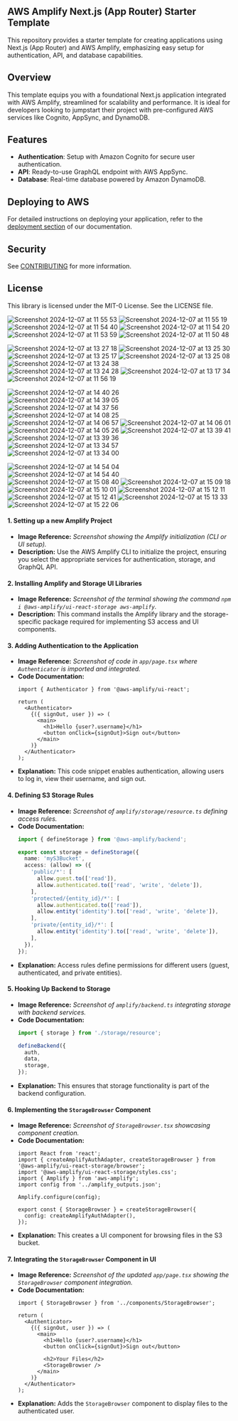 ## AWS Amplify Next.js (App Router) Starter Template

This repository provides a starter template for creating applications using Next.js (App Router) and AWS Amplify, emphasizing easy setup for authentication, API, and database capabilities.

## Overview

This template equips you with a foundational Next.js application integrated with AWS Amplify, streamlined for scalability and performance. It is ideal for developers looking to jumpstart their project with pre-configured AWS services like Cognito, AppSync, and DynamoDB.

## Features

- **Authentication**: Setup with Amazon Cognito for secure user authentication.
- **API**: Ready-to-use GraphQL endpoint with AWS AppSync.
- **Database**: Real-time database powered by Amazon DynamoDB.

## Deploying to AWS

For detailed instructions on deploying your application, refer to the [deployment section](https://docs.amplify.aws/nextjs/start/quickstart/nextjs-app-router-client-components/#deploy-a-fullstack-app-to-aws) of our documentation.

## Security

See [CONTRIBUTING](CONTRIBUTING.md#security-issue-notifications) for more information.

## License

This library is licensed under the MIT-0 License. See the LICENSE file.


![Screenshot 2024-12-07 at 11 55 53](https://github.com/user-attachments/assets/f7f8fd92-3d03-4b59-bc72-c011113f9be1)
![Screenshot 2024-12-07 at 11 55 19](https://github.com/user-attachments/assets/b1c3f683-a11d-49e7-aaf4-53ffb54b17f3)
![Screenshot 2024-12-07 at 11 54 40](https://github.com/user-attachments/assets/4e976ca4-4bd2-44bb-aabb-49569bc5aa9b)
![Screenshot 2024-12-07 at 11 54 20](https://github.com/user-attachments/assets/c055bb4b-8d21-4575-a965-2a276e2bc35a)
![Screenshot 2024-12-07 at 11 53 59](https://github.com/user-attachments/assets/6bd8b2dc-f54a-4630-8126-ef469f82d0ed)
![Screenshot 2024-12-07 at 11 50 48](https://github.com/user-attachments/assets/a6b46a38-29c9-4ebf-858f-39901fed4ffd)


![Screenshot 2024-12-07 at 13 27 18](https://github.com/user-attachments/assets/8970f17b-4657-4013-b97a-d75ac74d60be)
![Screenshot 2024-12-07 at 13 25 30](https://github.com/user-attachments/assets/138a6788-0dd4-452d-81ec-6507e06c74ed)
![Screenshot 2024-12-07 at 13 25 17](https://github.com/user-attachments/assets/a6ea16bb-20c1-4fb5-b85c-18635382c2fe)
![Screenshot 2024-12-07 at 13 25 08](https://github.com/user-attachments/assets/29a8b4ac-8979-4514-be70-ca92994e1ab9)
![Screenshot 2024-12-07 at 13 24 38](https://github.com/user-attachments/assets/0b41bcaf-2d89-4fff-9f4d-f4722ebaa8fc)
![Screenshot 2024-12-07 at 13 24 28](https://github.com/user-attachments/assets/04888060-1847-43ea-8ded-a8b28a578324)
![Screenshot 2024-12-07 at 13 17 34](https://github.com/user-attachments/assets/95d338d5-84d3-443e-9a9d-bf5e2ae70593)
![Screenshot 2024-12-07 at 11 56 19](https://github.com/user-attachments/assets/a109997a-ab0c-473f-97c2-07584434164f)





![Screenshot 2024-12-07 at 14 40 26](https://github.com/user-attachments/assets/81992e4f-35f5-4d8e-99e2-ad690df0cbaf)
![Screenshot 2024-12-07 at 14 39 05](https://github.com/user-attachments/assets/f450853d-fafb-4b43-98e6-5f2f50da38b0)
![Screenshot 2024-12-07 at 14 37 56](https://github.com/user-attachments/assets/b1cc7891-76e5-4fe1-bbc4-6a60c9a03270)
![Screenshot 2024-12-07 at 14 08 25](https://github.com/user-attachments/assets/32c956b0-108c-4bb3-907a-6808fc503ee1)
![Screenshot 2024-12-07 at 14 06 57](https://github.com/user-attachments/assets/2626bbfc-e992-4744-b62c-13f2e2da3927)
![Screenshot 2024-12-07 at 14 06 01](https://github.com/user-attachments/assets/5cfb4ec9-4208-4859-9cee-f4840781eb78)
![Screenshot 2024-12-07 at 14 05 26](https://github.com/user-attachments/assets/9385404d-2982-4642-ba39-cf6c3ca05645)
![Screenshot 2024-12-07 at 13 39 41](https://github.com/user-attachments/assets/bc8c63a3-f840-472e-b11f-dcb1a54498de)
![Screenshot 2024-12-07 at 13 39 36](https://github.com/user-attachments/assets/5c26b247-3e3d-4f15-8ff2-416c73877859)
![Screenshot 2024-12-07 at 13 34 57](https://github.com/user-attachments/assets/e9f2cab9-fbac-478a-a903-8248f23173ed)
![Screenshot 2024-12-07 at 13 34 00](https://github.com/user-attachments/assets/456ff3b8-487f-4c1c-96e8-09fcbbc88e82)


![Screenshot 2024-12-07 at 14 54 04](https://github.com/user-attachments/assets/c3dc215c-e091-47f1-9367-9ac4d25d897b)
![Screenshot 2024-12-07 at 14 54 40](https://github.com/user-attachments/assets/ba06d9f6-7f60-4602-93af-a081d7ccaec9)
![Screenshot 2024-12-07 at 15 08 40](https://github.com/user-attachments/assets/24026269-59d1-4236-9a55-d4ff14c0f21a)
![Screenshot 2024-12-07 at 15 09 18](https://github.com/user-attachments/assets/4e953634-7e53-4a4e-9cbc-2a29150ca9f4)
![Screenshot 2024-12-07 at 15 10 01](https://github.com/user-attachments/assets/ea7beb89-7e6d-4f04-946c-32203dc63cdb)
![Screenshot 2024-12-07 at 15 12 11](https://github.com/user-attachments/assets/bd4ea250-ab26-442d-be3c-71bb90a05896)
![Screenshot 2024-12-07 at 15 12 41](https://github.com/user-attachments/assets/a92ad374-0755-4483-8060-3579591c5fcd)
![Screenshot 2024-12-07 at 15 13 33](https://github.com/user-attachments/assets/3c42aa14-0efc-4f77-83f1-60b2b80352f4)
![Screenshot 2024-12-07 at 15 22 06](https://github.com/user-attachments/assets/dfb3437c-35d3-4ba7-b401-7b63127708c8)






#### **1. Setting up a new Amplify Project**
- **Image Reference:** _Screenshot showing the Amplify initialization (CLI or UI setup)._
- **Description:** Use the AWS Amplify CLI to initialize the project, ensuring you select the appropriate services for authentication, storage, and GraphQL API.

#### **2. Installing Amplify and Storage UI Libraries**
- **Image Reference:** _Screenshot of the terminal showing the command `npm i @aws-amplify/ui-react-storage aws-amplify`._
- **Description:** This command installs the Amplify library and the storage-specific package required for implementing S3 access and UI components.

#### **3. Adding Authentication to the Application**
- **Image Reference:** _Screenshot of code in `app/page.tsx` where `Authenticator` is imported and integrated._
- **Code Documentation:**
  ```tsx
  import { Authenticator } from '@aws-amplify/ui-react';

  return (
    <Authenticator>
      {({ signOut, user }) => (
        <main>
          <h1>Hello {user?.username}</h1>
          <button onClick={signOut}>Sign out</button>
        </main>
      )}
    </Authenticator>
  );
  ```
- **Explanation:** This code snippet enables authentication, allowing users to log in, view their username, and sign out.

#### **4. Defining S3 Storage Rules**
- **Image Reference:** _Screenshot of `amplify/storage/resource.ts` defining access rules._
- **Code Documentation:**
  ```ts
  import { defineStorage } from '@aws-amplify/backend';

  export const storage = defineStorage({
    name: 'myS3Bucket',
    access: (allow) => ({
      'public/*': [
        allow.guest.to(['read']),
        allow.authenticated.to(['read', 'write', 'delete']),
      ],
      'protected/{entity_id}/*': [
        allow.authenticated.to(['read']),
        allow.entity('identity').to(['read', 'write', 'delete']),
      ],
      'private/{entity_id}/*': [
        allow.entity('identity').to(['read', 'write', 'delete']),
      ],
    }),
  });
  ```
- **Explanation:** Access rules define permissions for different users (guest, authenticated, and private entities).

#### **5. Hooking Up Backend to Storage**
- **Image Reference:** _Screenshot of `amplify/backend.ts` integrating storage with backend services._
- **Code Documentation:**
  ```ts
  import { storage } from './storage/resource';

  defineBackend({
    auth,
    data,
    storage,
  });
  ```
- **Explanation:** This ensures that storage functionality is part of the backend configuration.

#### **6. Implementing the `StorageBrowser` Component**
- **Image Reference:** _Screenshot of `StorageBrowser.tsx` showcasing component creation._
- **Code Documentation:**
  ```tsx
  import React from 'react';
  import { createAmplifyAuthAdapter, createStorageBrowser } from '@aws-amplify/ui-react-storage/browser';
  import '@aws-amplify/ui-react-storage/styles.css';
  import { Amplify } from 'aws-amplify';
  import config from '../amplify_outputs.json';

  Amplify.configure(config);

  export const { StorageBrowser } = createStorageBrowser({
    config: createAmplifyAuthAdapter(),
  });
  ```
- **Explanation:** This creates a UI component for browsing files in the S3 bucket.

#### **7. Integrating the `StorageBrowser` Component in UI**
- **Image Reference:** _Screenshot of the updated `app/page.tsx` showing the `StorageBrowser` component integration._
- **Code Documentation:**
  ```tsx
  import { StorageBrowser } from '../components/StorageBrowser';

  return (
    <Authenticator>
      {({ signOut, user }) => (
        <main>
          <h1>Hello {user?.username}</h1>
          <button onClick={signOut}>Sign out</button>

          <h2>Your Files</h2>
          <StorageBrowser />
        </main>
      )}
    </Authenticator>
  );
  ```
- **Explanation:** Adds the `StorageBrowser` component to display files to the authenticated user.



